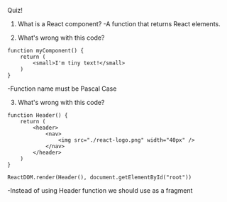 Quiz!

1. What is a React component?
-A function that returns React elements.

2. What's wrong with this code?
```
function myComponent() {
    return (
        <small>I'm tiny text!</small>
    )
}
```
-Function name must be Pascal Case

3. What's wrong with this code?
```
function Header() {
    return (
        <header>
            <nav>
                <img src="./react-logo.png" width="40px" />
            </nav>
        </header>
    )
}

ReactDOM.render(Header(), document.getElementById("root"))
```
-Instead of using Header function we should use as a fragment <Header />